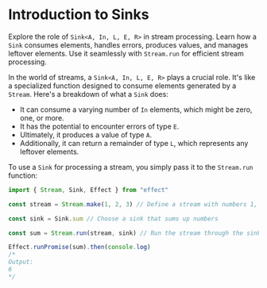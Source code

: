 # Introduction to Sinks

Explore the role of `Sink<A, In, L, E, R>` in stream processing. Learn how a `Sink` consumes elements, handles errors, produces values, and manages leftover elements. Use it seamlessly with `Stream.run` for efficient stream processing.

In the world of streams, a `Sink<A, In, L, E, R>` plays a crucial role. It's like a specialized function designed to consume elements generated by a `Stream`. Here's a breakdown of what a `Sink` does:

- It can consume a varying number of `In` elements, which might be zero, one, or more.
- It has the potential to encounter errors of type `E`.
- Ultimately, it produces a value of type `A`.
- Additionally, it can return a remainder of type `L`, which represents any leftover elements.

To use a `Sink` for processing a stream, you simply pass it to the `Stream.run` function:

```ts
import { Stream, Sink, Effect } from "effect"

const stream = Stream.make(1, 2, 3) // Define a stream with numbers 1, 2, and 3

const sink = Sink.sum // Choose a sink that sums up numbers

const sum = Stream.run(stream, sink) // Run the stream through the sink

Effect.runPromise(sum).then(console.log)
/*
Output:
6
*/
```